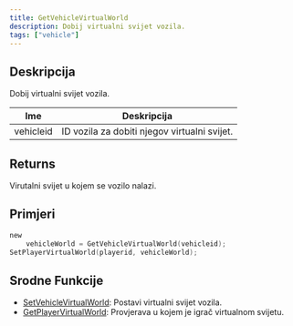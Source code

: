 ```yaml
---
title: GetVehicleVirtualWorld
description: Dobij virtualni svijet vozila.
tags: ["vehicle"]
---
```


## Deskripcija

Dobij virtualni svijet vozila.

| Ime       | Deskripcija                                  |
| --------- | -------------------------------------------- |
| vehicleid | ID vozila za dobiti njegov virtualni svijet. |

## Returns

Virutalni svijet u kojem se vozilo nalazi.

## Primjeri

```c
new
    vehicleWorld = GetVehicleVirtualWorld(vehicleid);
SetPlayerVirtualWorld(playerid, vehicleWorld);
```

## Srodne Funkcije

- [SetVehicleVirtualWorld](SetVehicleVirtualWorld): Postavi virtualni svijet vozila.
- [GetPlayerVirtualWorld](GetPlayerVirtualWorld): Provjerava u kojem je igrač virtualnom svijetu.
